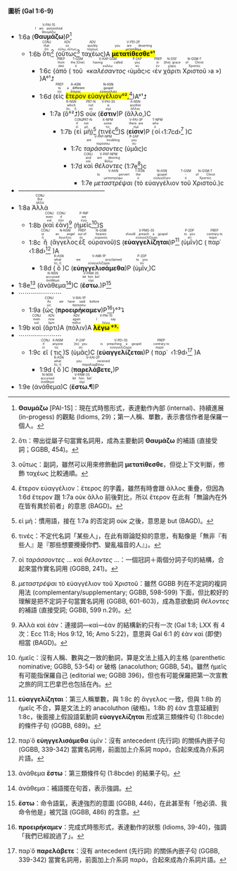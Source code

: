 #### 圖析 (Gal 1:6-9)


- 1:6a (<RUBY><ruby><ruby><strong>Θαυμάζω</strong><rt>θαυμάζω</rt></ruby><rt>I am astonished</rt></ruby><rt>V-PAI-1S</rt></RUBY>)P[^1] 
	- 1:6b <RUBY><ruby><ruby>ὅτι<rt>ὅτι</rt></ruby><rt>that</rt></ruby><rt>CONJ</rt></RUBY>[^2] (<RUBY><ruby><ruby>οὕτως<rt>οὕτω, οὕτως</rt></ruby><rt>so</rt></ruby><rt>ADV</rt></RUBY>[^3] <RUBY><ruby><ruby>ταχέως<rt>ταχέως</rt></ruby><rt>quickly</rt></ruby><rt>ADV</rt></RUBY>)A <RUBY><ruby><ruby><mark><strong>μετατίθεσθε°¹</strong></mark><rt>μετατίθημι</rt></ruby><rt>you are deserting</rt></ruby><rt>V-PEI-2P</rt></RUBY> 
		- 1:6c {<RUBY><ruby><ruby>ἀπὸ<rt>ἀπό</rt></ruby><rt>from</rt></ruby><rt>PREP</rt></RUBY> (<RUBY><ruby><ruby>τοῦ<rt>ὁ</rt></ruby><rt>the [One]</rt></ruby><rt>T-GSM</rt></RUBY> «<RUBY><ruby><ruby><em>καλέσαντος</em><rt>καλέω</rt></ruby><rt>having called</rt></ruby><rt>V-AAP-GSM</rt></RUBY> ‹<RUBY><ruby><ruby>ὑμᾶς<rt>σύ</rt></ruby><rt>you</rt></ruby><rt>P-2AP</rt></RUBY>›c ‹<RUBY><ruby><ruby>ἐν<rt>ἐν</rt></ruby><rt>in</rt></ruby><rt>PREP</rt></RUBY> <RUBY><ruby><ruby>χάριτι<rt>χάρις</rt></ruby><rt>[the] grace</rt></ruby><rt>N-DSF</rt></RUBY> <RUBY><ruby><ruby>Χριστοῦ<rt>Χριστός</rt></ruby><rt>of Christ</rt></ruby><rt>N-GSM-T</rt></RUBY> ›a ») }A°¹⮥
		- 1:6d (<RUBY><ruby><ruby>εἰς<rt>εἰς</rt></ruby><rt>to</rt></ruby><rt>PREP</rt></RUBY> <mark><RUBY><ruby><ruby>ἕτερον<rt>ἕτερος</rt></ruby><rt>a different</rt></ruby><rt>A-ASN</rt></RUBY> <RUBY><ruby><ruby>εὐαγγέλιον°²,<rt>εὐαγγέλιον</rt></ruby><rt>gospel</rt></ruby><rt>N-ASN</rt></RUBY></mark>[^4])A°¹⮥
			- 1:7a (<RUBY><ruby><ruby>ὃ°²⮥<rt>ὅς, ἥ</rt></ruby><rt>which</rt></ruby><rt>R-NSN</rt></RUBY>)S <RUBY><ruby><ruby>οὐκ<rt>οὐ</rt></ruby><rt>not</rt></ruby><rt>PRT-N</rt></RUBY> (<RUBY><ruby><ruby><strong>ἔστιν</strong><rt>εἰμί</rt></ruby><rt>is</rt></ruby><rt>V-PAI-3S</rt></RUBY>)P (<RUBY><ruby><ruby>ἄλλο,<rt>ἄλλος</rt></ruby><rt>another</rt></ruby><rt>A-NSN</rt></RUBY>)C
				- 1:7b (<RUBY><ruby><ruby>εἰ<rt>εἰ</rt></ruby><rt>if</rt></ruby><rt>CONJ</rt></RUBY> <RUBY><ruby><ruby>μή<rt>μή</rt></ruby><rt>not</rt></ruby><rt>PRT-N</rt></RUBY>)[^5] (<RUBY><ruby><ruby>τινές<rt>τις</rt></ruby><rt>some</rt></ruby><rt>X-NPM</rt></RUBY>[^6])S (<RUBY><ruby><ruby><strong>εἰσιν</strong><rt>εἰμί</rt></ruby><rt>there are</rt></ruby><rt>V-PAI-3P</rt></RUBY>)P (<RUBY><ruby><ruby>οἱ<rt>ὁ</rt></ruby><rt>who</rt></ruby><rt>T-NPM</rt></RUBY>‹<rt>1:7cd</rt>›[^7]  )C
					- 1:7c <RUBY><ruby><ruby><em>ταράσσοντες</em><rt>ταράσσω</rt></ruby><rt>are troubling</rt></ruby><rt>V-PAP-NPM</rt></RUBY> (<RUBY><ruby><ruby>ὑμᾶς<rt>σύ</rt></ruby><rt>you</rt></ruby><rt>P-2AP</rt></RUBY>)c 
					- 1:7d <RUBY><ruby><ruby>καὶ<rt>καί</rt></ruby><rt>and</rt></ruby><rt>CONJ</rt></RUBY> <RUBY><ruby><ruby><em>θέλοντες</em><rt>θέλω</rt></ruby><rt>are desiring</rt></ruby><rt>V-PAP-NPM</rt></RUBY> (1:7e[^8])c 
						- 1:7e <RUBY><ruby><ruby><em>μεταστρέψαι</em><rt>μεταστρέφω</rt></ruby><rt>to pervert</rt></ruby><rt>V-AAN</rt></RUBY> (<RUBY><ruby><ruby>τὸ<rt>ὁ</rt></ruby><rt>the</rt></ruby><rt>T-ASN</rt></RUBY> <RUBY><ruby><ruby>εὐαγγέλιον<rt>εὐαγγέλιον</rt></ruby><rt>gospel</rt></ruby><rt>N-ASN</rt></RUBY> <RUBY><ruby><ruby>τοῦ<rt>ὁ</rt></ruby><rt>-</rt></ruby><rt>T-GSM</rt></RUBY> <RUBY><ruby><ruby>Χριστοῦ.<rt>Χριστός</rt></ruby><rt>of Christ</rt></ruby><rt>N-GSM-T</rt></RUBY>)c
- —————————————— 
- 1:8a <RUBY><ruby><ruby>Ἀλλὰ<rt>ἀλλά</rt></ruby><rt>But</rt></ruby><rt>CONJ</rt></RUBY> 
	- 1:8b (<RUBY><ruby><ruby>καὶ<rt>καί</rt></ruby><rt>even</rt></ruby><rt>CONJ</rt></RUBY> <RUBY><ruby><ruby>ἐὰν<rt>ἐάν</rt></ruby><rt>if</rt></ruby><rt>CONJ</rt></RUBY>)[^9] (<RUBY><ruby><ruby>ἡμεῖς<rt>ἐγώ</rt></ruby><rt>we</rt></ruby><rt>P-1NP</rt></RUBY>[^10])S 
	- 1:8c <RUBY><ruby><ruby>ἢ<rt>ἤ</rt></ruby><rt>or</rt></ruby><rt>CONJ</rt></RUBY> (<RUBY><ruby><ruby>ἄγγελος<rt>ἄγγελος</rt></ruby><rt>an angel</rt></ruby><rt>N-NSM</rt></RUBY><RUBY><ruby><ruby>ἐξ<rt>ἐκ</rt></ruby><rt>out of</rt></ruby><rt>PREP</rt></RUBY> <RUBY><ruby><ruby>οὐρανοῦ<rt>οὐρανός</rt></ruby><rt>heaven</rt></ruby><rt>N-GSM</rt></RUBY>)S (<RUBY><ruby><ruby><strong>εὐαγγελίζηται</strong><rt>εὐαγγελίζομαι</rt></ruby><rt>should preach a gospel</rt></ruby><rt>V-PMS-3S</rt></RUBY>)P[^11] (<RUBY><ruby><ruby>ὑμῖν<rt>σύ</rt></ruby><rt>to you</rt></ruby><rt>P-2DP</rt></RUBY>)C (<RUBY><ruby><ruby>παρ᾽<rt>παρά</rt></ruby><rt>contrary to</rt></ruby><rt>PREP</rt></RUBY> ‹1:8d›[^12] )A
		- 1:8d (<RUBY><ruby><ruby>ὃ<rt>ὅς, ἥ</rt></ruby><rt>what</rt></ruby><rt>R-ASN</rt></RUBY>)C (<RUBY><ruby><ruby><strong>εὐηγγελισάμεθα</strong><rt>εὐαγγελίζομαι</rt></ruby><rt>we proclaimed</rt></ruby><rt>V-AMI-1P</rt></RUBY>)P (<RUBY><ruby><ruby>ὑμῖν,<rt>σύ</rt></ruby><rt>to you</rt></ruby><rt>P-2DP</rt></RUBY>)C
- 1:8e[^13] (<RUBY><ruby><ruby>ἀνάθεμα<rt>ἀνάθεμα</rt></ruby><rt>accursed</rt></ruby><rt>N-NSN</rt></RUBY>[^14])C (<RUBY><ruby><ruby><strong>ἔστω.</strong><rt>εἰμί</rt></ruby><rt>let him be!</rt></ruby><rt>V-PAM-3S</rt></RUBY>)P[^15]
- ⋯⋯⋯⋯⋯⋯⋯
	- 1:9a {<RUBY><ruby><ruby>ὡς<rt>ὡς</rt></ruby><rt>As</rt></ruby><rt>CONJ</rt></RUBY> (<RUBY><ruby><ruby><strong>προειρήκαμεν</strong><rt>προερέω</rt></ruby><rt>we have said before</rt></ruby><rt>V-RAI-1P</rt></RUBY>)P[^16]}°³⮧
- 1:9b <RUBY><ruby><ruby>καὶ<rt>καί</rt></ruby><rt>even</rt></ruby><rt>CONJ</rt></RUBY> (<RUBY><ruby><ruby>ἄρτι<rt>ἄρτι</rt></ruby><rt>now</rt></ruby><rt>ADV</rt></RUBY>)A (<RUBY><ruby><ruby>πάλιν<rt>πάλιν</rt></ruby><rt>again</rt></ruby><rt>ADV</rt></RUBY>)A <RUBY><ruby><ruby><mark><strong>λέγω °³·</strong></mark><rt>λέγω</rt></ruby><rt>I say</rt></ruby><rt>V-PAI-1S</rt></RUBY> 
- ⋯⋯⋯⋯⋯⋯⋯
	- 1:9c <RUBY><ruby><ruby>εἴ<rt>εἰ</rt></ruby><rt>if</rt></ruby><rt>CONJ</rt></RUBY> (<RUBY><ruby><ruby>τις<rt>τις</rt></ruby><rt>anyone</rt></ruby><rt>X-NSM</rt></RUBY>)S (<RUBY><ruby><ruby>ὑμᾶς<rt>σύ</rt></ruby><rt>[to] you</rt></ruby><rt>P-2AP</rt></RUBY>)C (<RUBY><ruby><ruby><strong>εὐαγγελίζεται</strong><rt>εὐαγγελίζομαι</rt></ruby><rt>is preaching a gospel</rt></ruby><rt>V-PEI-3S</rt></RUBY>)P (<RUBY><ruby><ruby>παρ᾽<rt>παρά</rt></ruby><rt>contrary to</rt></ruby><rt>PREP</rt></RUBY> ‹1:9d›[^17] )A
		- 1:9d (<RUBY><ruby><ruby>ὃ<rt>ὅς, ἥ</rt></ruby><rt>what</rt></ruby><rt>R-ASN</rt></RUBY>)C (<RUBY><ruby><ruby><strong>παρελάβετε,</strong><rt>παραλαμβάνω</rt></ruby><rt>you received</rt></ruby><rt>V-AAI-2P</rt></RUBY>)P 
- 1:9e (<RUBY><ruby><ruby>ἀνάθεμα<rt>ἀνάθεμα</rt></ruby><rt>accursed</rt></ruby><rt>N-NSN</rt></RUBY>)C (<RUBY><ruby><ruby><strong>ἔστω.¶</strong><rt>εἰμί</rt></ruby><rt>let him be!</rt></ruby><rt>V-PAM-3S</rt></RUBY>)P




[^1]: **Θαυμάζω** [PAI-1S]：現在式時態形式，表達動作內部 (internal)、持續進展 (in-progess) 的觀點 (Idioms, 29)；第一人稱、單數，表示書信作者是保羅一個人。
[^2]: ὅτι：帶出從屬子句當實名詞用，成為主要動詞  **Θαυμάζω** 的補語 (直接受詞；GGBB, 454)。
[^3]: οὕτως：副詞，雖然可以用來修飾動詞 **μετατίθεσθε**，但從上下文判斷，修飾 ταχέως 比較通順。
[^4]:  ἕτερον εὐαγγέλιον：ἕτερος 的字義，雖然有時會跟 ἄλλος 重疊，但因為 1:6d ἕτερον 跟 1:7a οὐκ ἄλλο 前後對比，所以 ἕτερον 在此有「無論內在外在皆有異於前者」的意思 (BAGD)。
[^5]: εἰ μή：慣用語，接在 1:7a 的否定詞 οὐκ 之後，意思是 but (BAGD)。
[^6]: τινές：不定代名詞「某些人」，在此有辯論貶抑的意思，有點像是「無非『有些人』是『那些想要攪擾你們、變亂福音的人』」。
[^7]: οἱ _ταράσσοντες_ ... καὶ _θέλοντες_ ...：一個冠詞＋兩個分詞子句的結構，合起來當作實名詞用 (GGBB, 241)。
[^8]: _μεταστρέψαι_ τὸ εὐαγγέλιον τοῦ Χριστοῦ：雖然 GGBB 列在不定詞的複詞用法 (complementary/supplementary; GGBB, 598-599) 下面，但比較好的理解是把不定詞子句當實名詞用 (GGBB, 601-603)，成為意欲動詞 _θέλοντες_ 的補語 (直接受詞; GGBB, 599 n.29)。
[^9]: Ἀλλὰ καὶ ἐὰν：連接詞—καὶ—ἐὰν 的結構新約只有一次 (Gal 1:8; LXX 有 4 次：Ecc 11:8; Hos 9:12, 16; Amo 5:22)，意思與 Gal 6:1 的 ἐὰν καὶ (即使) 相當 (BAGD)。
[^10]: ἡμεῖς：沒有人稱、數與之一致的動詞，算是文法上插入的主格 (parenthetic nominative; GGBB, 53-54) or 破格 (anacoluthon; GGBB, 54)。雖然 ἡμεῖς 有可能指保羅自己 (editorial we; GGBB 396)，但也有可能保羅把第一次宣教之旅的同工巴拿巴也包括在內。
[^11]: **εὐαγγελίζηται**：第三人稱單數，與 1:8c 的 ἄγγελος 一致，但與 1:8b 的 ἡμεῖς 不合，算是文法上的 anacoluthon (破格)。1:8b 的 ἐὰν 含意延續到 1:8c，後面接上假設語氣動詞 **εὐαγγελίζηται** 形成第三類條件句 (1:8bcde) 的條件子句 (GGBB, 689)。
[^12]: παρ᾽ὃ **εὐηγγελισάμεθα** ὑμῖν：沒有 antecedent (先行詞) 的關係內嵌子句 (GGBB, 339-342) 當實名詞用，前面加上介系詞 παρά，合起來成為介系詞片語。
[^13]: ἀνάθεμα **ἔστω**：第三類條件句 (1:8bcde) 的結果子句。
[^14]: ἀνάθεμα：補語擺在句首，表示強調。
[^15]: **ἔστω**：命令語氣，表達強烈的意圖 (GGBB, 446)，在此甚至有「他必須、我命令他是」被咒詛 (GGBB, 486) 的含意。
[^16]: **προειρήκαμεν**：完成式時態形式，表達動作的狀態 (Idioms, 39-40)，強調「我們已經說過了」。
[^17]: παρ᾽ὃ **παρελάβετε**：沒有 antecedent (先行詞) 的關係內嵌子句 (GGBB, 339-342) 當實名詞用，前面加上介系詞 παρά，合起來成為介系詞片語。
